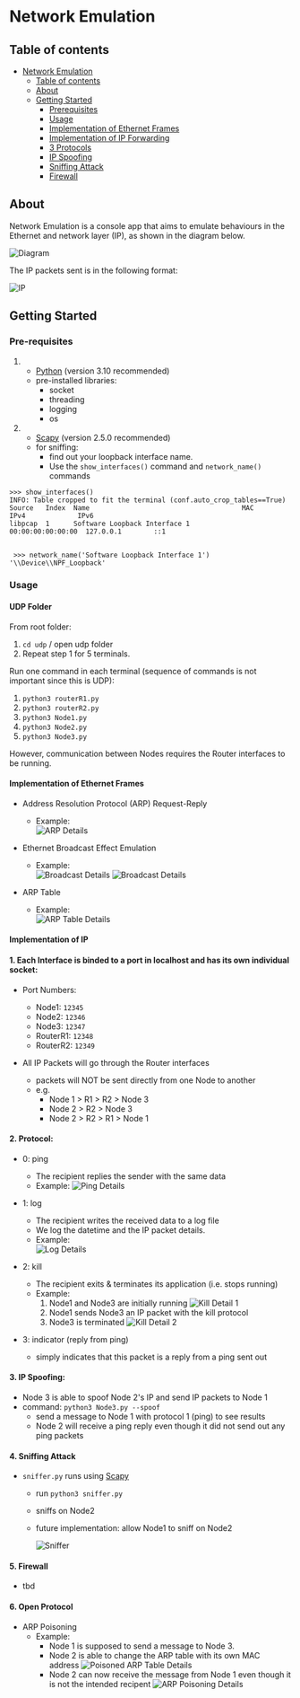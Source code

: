 ﻿# Network Emulation

## Table of contents

- [Network Emulation](#network-emulation)
  - [Table of contents](#table-of-contents)
  - [About](#about)
  - [Getting Started](#getting-started)
    - [Prerequisites](#pre-requisites)
    - [Usage](#usage)
    - [Implementation of Ethernet Frames](#implementation-of-ethernet-frames)
    - [Implementation of IP Forwarding](#implementation-of-ip)
    - [3 Protocols](#2-protocol)
    - [IP Spoofing](#3-ip-spoofing)
    - [Sniffing Attack](#4-sniffing-attack)
    - [Firewall](#5-firewall)

 
## About
Network Emulation is a console app that aims to emulate behaviours in the Ethernet and network layer (IP), as shown in the diagram below.

![Diagram](./images/diagram.jpg)

The IP packets sent is in the following format:

![IP](./images/IP_datagram.jpg)





## Getting Started

### Pre-requisites
1. - [Python](https://www.python.org/downloads/) (version 3.10 recommended)
    - pre-installed libraries:
        - socket
        - threading
        - logging
        - os
2. - [Scapy](https://scapy.readthedocs.io/en/latest/installation.html) (version 2.5.0 recommended)
    - for sniffing:
      - find out your loopback interface name.
      - Use the `show_interfaces()` command and `network_name()` commands
```
>>> show_interfaces()
INFO: Table cropped to fit the terminal (conf.auto_crop_tables==True)
Source   Index  Name                                      MAC                IPv4             IPv6
libpcap  1      Software Loopback Interface 1             00:00:00:00:00:00  127.0.0.1        ::1    


 >>> network_name('Software Loopback Interface 1')
'\\Device\\NPF_Loopback'
```

### Usage

#### UDP Folder
From root folder:
1. `cd udp` / open udp folder
2. Repeat step 1 for 5 terminals.


Run one command in each terminal (sequence of commands is not important since this is UDP):
1. `python3 routerR1.py`
2. `python3 routerR2.py`
3. `python3 Node1.py`
4. `python3 Node2.py`
5. `python3 Node3.py`

However, communication between Nodes requires the Router interfaces to be running.


#### Implementation of Ethernet Frames
- Address Resolution Protocol (ARP) Request-Reply
    - Example:  
        ![ARP Details](./images/arp_reply_request.png)

- Ethernet Broadcast Effect Emulation
    - Example:  
        ![Broadcast Details](./images/broadcast_1.png)
        ![Broadcast Details](./images/broadcast_2.png)

- ARP Table
    - Example:  
        ![ARP Table Details](./images/arp_table.png)

#### Implementation of IP

#### 1. Each Interface is binded to a port in localhost and has its own individual socket:
- Port Numbers:
    - Node1: `12345`
    - Node2: `12346`
    - Node3: `12347`
    - RouterR1: `12348`
    - RouterR2: `12349`

- All IP Packets will go through the Router interfaces
    - packets will NOT be sent directly from one Node to another
    - e.g. 
        - Node 1 > R1 > R2 > Node 3
        - Node 2 > R2 > Node 3
        - Node 2 > R2 > R1 > Node 1


#### 2. Protocol:
- 0: ping
    - The recipient replies the sender with the same data
    - Example:
![Ping Details](./images/ping_eg.png)

- 1: log
    - The recipient writes the received data to a log file
    - We log the datetime and the IP packet details.
    - Example:  
        ![Log Details](./images/log_details.png)

- 2: kill
    - The recipient exits & terminates its application (i.e. stops running)
    - Example:
        1. Node1 and Node3 are initially running
            ![Kill Detail 1](./images/kill_1.png)
        2. Node1 sends Node3 an IP packet with the kill protocol
        3. Node3 is terminated
            ![Kill Detail 2](./images/kill_2.png)

- 3: indicator (reply from ping)
    - simply indicates that this packet is a reply from a ping sent out 

#### 3. IP Spoofing:
- Node 3 is able to spoof Node 2's IP and send IP packets to Node 1
- command: `python3 Node3.py --spoof`
    - send a message to Node 1 with protocol 1 (ping) to see results
    - Node 2 will receive a ping reply even though it did not send out any ping packets


#### 4. Sniffing Attack
- `sniffer.py` runs using [Scapy](https://scapy.readthedocs.io/en/latest/installation.html)
    - run `python3 sniffer.py`
    - sniffs on Node2
    - future implementation: allow Node1 to sniff on Node2

        ![Sniffer](./images/sniffer.png)

#### 5. Firewall
- tbd



#### 6. Open Protocol
- ARP Poisoning
    - Example:
        - Node 1 is supposed to send a message to Node 3.
        - Node 2 is able to change the ARP table with its own MAC address
        ![Poisoned ARP Table Details](./images/poisoned_arp_table.png)
        - Node 2 can now receive the message from Node 1 even though it is not the intended recipent
        ![ARP Poisoning Details](./images/arp_poisoning.png) 
    
